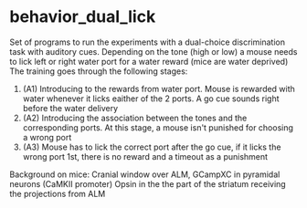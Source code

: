 # behavior_dual_lick
Set of programs to run the experiments with a dual-choice discrimination task with auditory cues. Depending on the tone (high or low) a mouse needs to lick left or right water port for a water reward (mice are water deprived)
The training goes through the following stages:
1. (A1) Introducing to the rewards from water port. Mouse is rewarded with water whenever it licks eaither of the 2 ports. A go cue sounds right before the water delivery
2. (A2) Introducing the association between the tones and the corresponding ports. At this stage, a mouse isn't punished for choosing a wrong port
3. (A3) Mouse has to lick the correct port after the go cue, if it licks the wrong port 1st, there is no reward and a timeout as a punishment

Background on mice:
Cranial window over ALM, GCampXC in pyramidal neurons (CaMKII promoter)
Opsin in the the part of the striatum receiving the projections from ALM
